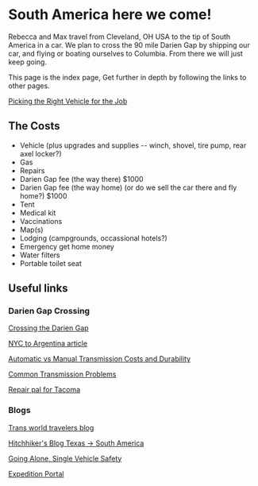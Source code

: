

# South America here we come!

Rebecca and Max travel from Cleveland, OH USA to the tip of South America in a car.  We plan to cross the 90 mile Darien Gap by shipping our car, and flying or boating ourselves to Columbia.  From there we will just keep going.

This page is the index page, Get further in depth by following the links to other pages.

[Picking the Right Vehicle for the Job](car.md)


## The Costs

 + Vehicle (plus upgrades and supplies -- winch, shovel, tire pump, rear axel locker?)
  + Gas
  + Repairs
 + Darien Gap fee (the way there) $1000
 + Darien Gap fee (the way home) (or do we sell the car there and fly home?) $1000
 + Tent
 + Medical kit
 + Vaccinations
 + Map(s)
 + Lodging (campgrounds, occassional hotels?)
 + Emergency get home money
 + Water filters
 + Portable toilet seat

## Useful links

### Darien Gap Crossing

[Crossing the Darien Gap](http://www.drivetheamericas.com/wiki/vehicle-shipping-across-darien-gap)

[NYC to Argentina article](http://www.nbcnews.com/id/35876322/ns/travel-active_travel/t/-mile-drive-south-nyc-argentina/#.WHah67YrKYU)

[Automatic vs Manual Transmission Costs and Durability](http://mechanics.stackexchange.com/questions/6276/durability-of-automatic-transmission-boxes-versus-durability-of-manual-transmiss)

[Common Transmission Problems](http://www.transmissionrepaircostguide.com/10-common-transmission-problems/)

[Repair pal for Tacoma](http://repairpal.com/problems/toyota/tacoma/most+reported)


### Blogs

[Trans world travelers blog](http://transworldexpedition.com/)

[Hitchhiker's Blog Texas -> South America](https://hitchtheworld.com/)

[Going Alone, Single Vehicle Safety](https://www.tacomaworld.com/threads/going-alone-single-vehicle-wheeling-safety.454083/)

[Expedition Portal](http://expeditionportal.com/)











